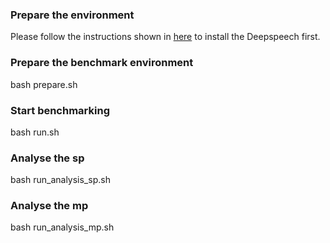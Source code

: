 ### Prepare the environment
Please follow the instructions shown in [here](https://github.com/PaddlePaddle/DeepSpeech/blob/develop/docs/src/install.md) to install the Deepspeech first.

### Prepare the benchmark environment
bash prepare.sh

### Start benchmarking
bash run.sh

### Analyse the sp
bash run_analysis_sp.sh

### Analyse the mp
bash run_analysis_mp.sh
